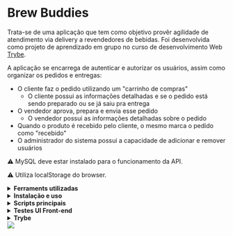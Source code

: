 # Brew Buddies

Trata-se de uma aplicação que tem como objetivo provêr agilidade de atendimento via delivery a revendedores de bebidas. Foi desenvolvida como projeto de aprendizado em grupo no curso de desenvolvimento Web [Trybe](https://www.betrybe.com/).

A aplicação se encarrega de autenticar e autorizar os usuários, assim como organizar os pedidos e entregas:
  - O cliente faz o pedido utilizando um "carrinho de compras"
    - O cliente possui as informações detalhadas e se o pedido está sendo preparado ou se já saiu pra entrega
  - O vendedor aprova, prepara e envia esse pedido
    - O vendedor possui as informações detalhadas sobre o pedido
  - Quando o produto é recebido pelo cliente, o mesmo marca o pedido como "recebido"
  - O administrador do sistema possui a capacidade de adicionar e remover usuários

⚠️ MySQL deve estar instalado para o funcionamento da API.

⚠️ Utiliza localStorage do browser.

<details>
<summary><strong>Ferraments utilizadas</strong></summary>

- [pm2](https://pm2.keymetrics.io/)

- Front-end:
  - [ReactJS](https://reactjs.org/)
  - [React Router](https://reactrouter.com/en/main)
  - [Axios](https://axios-http.com/docs/intro)
  - [React Testing Library](https://testing-library.com/)
  - [JEST](https://jestjs.io/)
  - SCSS
- Back-end:
  - [NodeJS](https://nodejs.org/en/)
  - [ExpressJS](https://expressjs.com/pt-br/)
  - [Sequelize](https://sequelize.org/)
  - [JSON Web Token](https://www.npmjs.com/package/jsonwebtoken)
  - [Joi](https://joi.dev/)
- Linters:
  - [Eslint](https://eslint.org/)
  - [Stylelint](https://stylelint.io/)

</details>

<details>
<summary><strong>Instalação e uso</strong></summary>

1. Clone o repositório e entre na pasta do repositório que você acabou de clonar

```bash
git clone git@github.com:pennaor/delivery-app.git
cd ./delivery-app
```

2. Instale as dependências

```bash
npm install
```

3. Crie um arquivo .env no diretório do back-end ou utilize as configurações default

3. Instale as depedências do front-end/back-end e rode o `Sequelize` no `./back-end` com o script:

```bash
npm run dev:prestart
```

4. Rode a aplicação nas portas `3000` e `3001`:

```bash
npm start
```

5. Acesse `http://localhost:3000`

6. Utilize as credenciais da pessoa administradora para fazer login:

```bash
E-mail: adm@deliveryapp.com
Senha: --adm2@21!!--
```

</details>

<details>
<summary><strong>Scripts principais</strong></summary>

  **Os scripts abaixo são definidos da raiz do projeto (`./package.json`) e não das aplicações individuais `./front-end/package.json` e `./back-end/package.json`**:

  - `start`: Limpa as portas `3000` e `3001`, subindo a aplicação com `pm2` em modo `fork` (uma instância para cada aplicação). Nesse modo, as alterações não são assistidas;
    - *uso (na raiz do projeto): `npm start`*

  - `stop`: Para e deleta as aplicações rodando no `pm2`;
    - *uso (na raiz do projeto): `npm stop`*

  - `dev`: Limpa as portas `3000` e `3001` e sobe a aplicação com `pm2` em modo `fork` (uma instância pra cada aplicação). Nesse modo, as atualizações são assistidas (modo `watch`);
    - *uso (na raiz do projeto): `npm run dev`*

  - `dev:prestart`: A partir da raiz, esse comando faz o processo de instalação de dependências (`npm i`) nos dois projetos (`./front-end` e `./back-end`) e roda o `Sequelize` no `./back-end` (lembrar de configurar o `.env` no mesmo);
    - *uso (na raiz do projeto): `npm run dev:prestart`*

  - `db:reset`: Roda os scripts do `Sequelize` restaurando o **banco de dados de desenvolvimento** (final `-dev`). Utilize esse script caso ocorra algum problema no seu banco local;
    - *uso (na raiz do projeto): `npm run db:reset`*

  - `db:reset:debug`: Roda os scripts do `Sequelize` restaurando o **banco de dados de desenvolvimento** (final `-dev`). Utilize esse script caso ocorra algum problema no seu banco local. Esse comando também é capaz de retornar informações detalhadas de erros (quando ocorrerem no processo);
    - *uso (na raiz do projeto): `npm run db:reset:debug`*

</details>

<details>
<summary><strong>Testes UI Front-end</strong></summary>

Com a aplicação rodando, mude para o diretório do front-end e execute o script:
```bash
cd ./front-end
npm test
```

Para verificar cobertura dos testes, execute o script:
```bash
npm run test:coverage
```

</details>

<details>
<summary><strong>Trybe</strong></summary>

  - São de total autoria da [Trybe](https://www.betrybe.com/):
  	 - Proposta do projeto
  	 - Regras de Lint
   - setup pm2
	 - npm scripts

</details>

<img src="assets/samples/purchasing_flow.gif" />